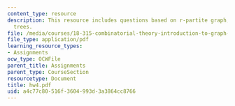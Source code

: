 ```yaml
---
content_type: resource
description: This resource includes questions based on r-partite graph, and spanning
  trees.
file: /media/courses/18-315-combinatorial-theory-introduction-to-graph-theory-extremal-and-enumerative-combinatorics-spring-2005/a4c77c80516f3604993d3a3864cc8766_hw4.pdf
file_type: application/pdf
learning_resource_types:
- Assignments
ocw_type: OCWFile
parent_title: Assignments
parent_type: CourseSection
resourcetype: Document
title: hw4.pdf
uid: a4c77c80-516f-3604-993d-3a3864cc8766
---
```

